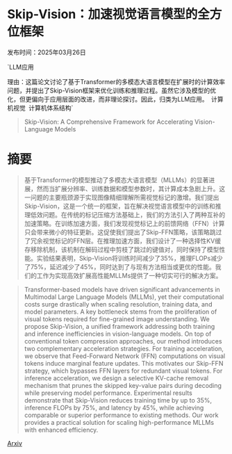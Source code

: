 # Skip-Vision：加速视觉语言模型的全方位框架

发布时间：2025年03月26日

`LLM应用

理由：这篇论文讨论了基于Transformer的多模态大语言模型在扩展时的计算效率问题，并提出了Skip-Vision框架来优化训练和推理过程。虽然它涉及模型的优化，但更偏向于应用层面的改进，而非理论探讨。因此，归类为LLM应用。` `计算机视觉` `计算机体系结构`

> Skip-Vision: A Comprehensive Framework for Accelerating Vision-Language Models

# 摘要

> 基于Transformer的模型推动了多模态大语言模型（MLLMs）的显著进展，然而当扩展分辨率、训练数据和模型参数时，其计算成本急剧上升。这一问题的主要瓶颈源于实现图像精细理解所需视觉标记的激增。我们提出Skip-Vision，这是一个统一的框架，旨在解决视觉语言模型中的训练和推理低效问题。在传统的标记压缩方法基础上，我们的方法引入了两种互补的加速策略。在训练加速方面，我们发现视觉标记上的前馈网络（FFN）计算只会带来微小的特征更新。这促使我们提出了Skip-FFN策略，该策略跳过了冗余视觉标记的FFN层。在推理加速方面，我们设计了一种选择性KV缓存移除机制，该机制在解码过程中剪枝了跳过的键值对，同时保持了模型性能。实验结果表明，Skip-Vision将训练时间减少了35%，推理FLOPs减少了75%，延迟减少了45%，同时达到了与现有方法相当或更优的性能。我们的工作为实现高效扩展高性能MLLMs提供了一种切实可行的解决方案。

> Transformer-based models have driven significant advancements in Multimodal Large Language Models (MLLMs), yet their computational costs surge drastically when scaling resolution, training data, and model parameters. A key bottleneck stems from the proliferation of visual tokens required for fine-grained image understanding. We propose Skip-Vision, a unified framework addressing both training and inference inefficiencies in vision-language models. On top of conventional token compression approaches, our method introduces two complementary acceleration strategies. For training acceleration, we observe that Feed-Forward Network (FFN) computations on visual tokens induce marginal feature updates. This motivates our Skip-FFN strategy, which bypasses FFN layers for redundant visual tokens. For inference acceleration, we design a selective KV-cache removal mechanism that prunes the skipped key-value pairs during decoding while preserving model performance. Experimental results demonstrate that Skip-Vision reduces training time by up to 35\%, inference FLOPs by 75\%, and latency by 45\%, while achieving comparable or superior performance to existing methods. Our work provides a practical solution for scaling high-performance MLLMs with enhanced efficiency.

[Arxiv](https://arxiv.org/abs/2503.21817)
